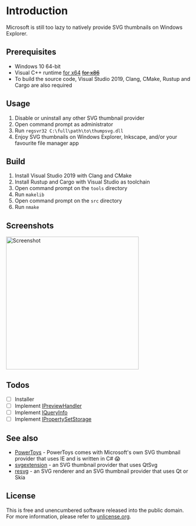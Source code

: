 # Introduction
Microsoft is still too lazy to natively provide SVG thumbnails on Windows Explorer.

## Prerequisites
- Windows 10 64-bit
- Visual C++ runtime [for x64](https://aka.ms/vs/16/release/vc_redist.x64.exe) [~~for x86~~](https://aka.ms/vs/16/release/vc_redist.x86.exe)
- To build the source code, Visual Studio 2019, Clang, CMake, Rustup and Cargo are also required

## Usage
1. Disable or uninstall any other SVG thumbnail provider
1. Open command prompt as administrator
1. Run `regsvr32 C:\full\path\to\thumpsvg.dll`
1. Enjoy SVG thumbnails on Windows Explorer, Inkscape, and/or your favourite file manager app

## Build
1. Install Visual Studio 2019 with Clang and CMake
1. Install Rustup and Cargo with Visual Studio as toolchain
1. Open command prompt on the `tools` directory
1. Run `makelib`
1. Open command prompt on the `src` directory
1. Run `nmake`

## Screenshots
<img alt="Screenshot" src="../assets/screenshot.png?raw=true" width="360">

## Todos
- [ ] Installer
- [ ] Implement [IPreviewHandler](https://docs.microsoft.com/en-nz/windows/desktop/shell/preview-handlers)
- [ ] Implement [IQueryInfo](https://docs.microsoft.com/en-us/windows/desktop/api/shlobj_core/nn-shlobj_core-iqueryinfo)
- [ ] Implement [IPropertySetStorage](https://docs.microsoft.com/en-us/windows/desktop/api/propidl/nn-propidl-ipropertysetstorage)

## See also
- [PowerToys](https://github.com/microsoft/PowerToys) - PowerToys comes with Microsoft's own SVG thumbnail provider that uses IE and is written in C# :scream:
- [svgextension](https://github.com/maphew/svg-explorer-extension/) - an SVG thumbnail provider that uses QtSvg
- [resvg](https://github.com/RazrFalcon/resvg/) - an SVG renderer and an SVG thumbnail provider that uses Qt or Skia

## License
This is free and unencumbered software released into the public domain.
For more information, please refer to [unlicense.org](https://unlicense.org/).
